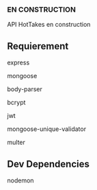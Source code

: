 ### EN CONSTRUCTION

API HotTakes en construction

## Requierement

express

mongoose

body-parser

bcrypt

jwt

mongoose-unique-validator

multer

## Dev Dependencies

nodemon